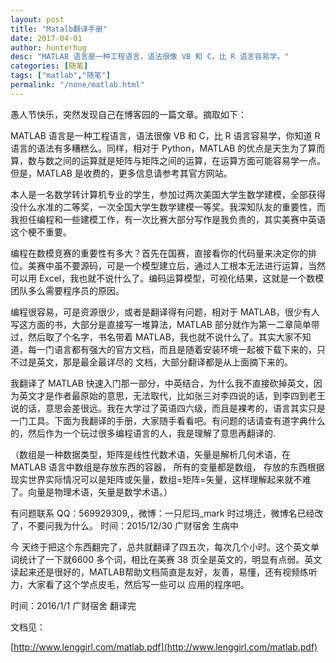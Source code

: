 ```yaml
---
layout: post  
title: "Matalb翻译手册"
date: 2017-04-01
author: hunterhug
desc: "MATLAB 语言是一种工程语言，语法很像 VB 和 C，比 R 语言容易学。"
categories: [随笔]
tags: ["matlab","随笔"]
permalink: "/none/matlab.html"
--- 
```


愚人节快乐，突然发现自己在博客园的一篇文章。摘取如下：

MATLAB 语言是一种工程语言，语法很像 VB 和 C，比 R 语言容易学，你知道 R 语言的语法有多糟糕么。同样，相对于 Python，MATLAB 的优点是天生为了算而算，数与数之间的运算就是矩阵与矩阵之间的运算，在运算方面可能容易学一点。但是，MATLAB 是收费的，更多信息请参考其官方网站。 

本人是一名数学转计算机专业的学生，参加过两次美国大学生数学建模，全部获得没什么水准的二等奖，一次全国大学生数学建模一等奖。我深知队友的重要性，而我担任编程和一些建模工作，有一次比赛大部分写作是我负责的，其实美赛中英语这个梗不重要。

编程在数模竞赛的重要性有多大？首先在国赛，直接看你的代码量来决定你的排位。美赛中虽不要源码，可是一个模型建立后，通过人工根本无法进行运算，当然可以用 Excel，我也就不说什么了。编码运算模型，可视化结果，这就是一个数模团队多么需要程序员的原因。


编程很容易，可是资源很少，或者是翻译得有问题，相对于 MATLAB，很少有人写这方面的书，大部分是直接写一堆算法，MATLAB 部分就作为第一二章简单带过，然后取了个名字，书名带着 MATLAB，我也就不说什么了。其实大家不知道，每一门语言都有强大的官方文档，而且是随着安装环境一起被下载下来的，只不过是英文，那是最全最详尽的 文档，大部分翻译都是从上面摘下来的。
 

我翻译了 MATLAB 快速入门那一部分，中英结合，为什么我不直接砍掉英文，因为英文才是作者最原始的意思，无法取代，比如张三对李四说的话，到李四到老王说的话，意思会差很远。我在大学过了英语四六级，而且是裸考的，语言其实只是一门工具。下面为我翻译的手册，大家随手看看吧。有问题的话请查有道字典什么的，然后作为一个玩过很多编程语言的人，我是理解了意思再翻译的. 

（数组是一种数据类型，矩阵是线性代数术语，矢量是解析几何术语，在 MATLAB 语言中数组是存放东西的容器， 所有的变量都是数组， 存放的东西根据现实世界实际情况可以是矩阵或矢量，数组=矩阵=矢量，这样理解起来就不难了。向量是物理术语，矢量是数学术语。）


有问题联系 QQ：569929309,，微博：一只尼玛_mark
时过境迁，微博名已经改了，不要问我为什么。
时间：2015/12/30
广财宿舍 生病中


今 天终于把这个东西翻完了，总共就翻译了四五次，每次几个小时。这个英文单词统计了一下就6600 多个词，相比在美赛 38 页全是英文的，明显有点弱。英文读起来还是很好的，MATLAB帮助文档简直是友好，友善，易懂，还有视频练听力，大家看了这个学点皮毛，然后写一些可以 应用的程序吧。
 

时间：2016/1/1
广财宿舍 翻译完
 

文档见：

[http://www.lenggirl.com/matlab.pdf](http://www.lenggirl.com/matlab.pdf) 
